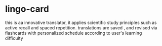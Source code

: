# lingo-card
this is aa innovative translator, it applies scientific study principles such  as active recall and spaced repetition. translations are saved , and revised via flashcards with personalized schedule according to user's  learning difficulty 
